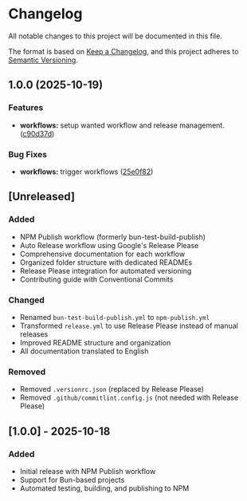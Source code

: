 # Changelog

All notable changes to this project will be documented in this file.

The format is based on [Keep a Changelog](https://keepachangelog.com/en/1.0.0/),
and this project adheres to [Semantic Versioning](https://semver.org/spec/v2.0.0.html).

## 1.0.0 (2025-10-19)


### Features

* **workflows:** setup wanted workflow and release management. ([c90d37d](https://github.com/Sendo-labs/reusable-workflows/commit/c90d37dea0fd85db2eb51f37dd2a589869b7971b))


### Bug Fixes

* **workflows:** trigger workflows ([25e0f82](https://github.com/Sendo-labs/reusable-workflows/commit/25e0f822c8aaa328fd887f26f8030de9d42029d6))

## [Unreleased]

### Added

- NPM Publish workflow (formerly bun-test-build-publish)
- Auto Release workflow using Google's Release Please
- Comprehensive documentation for each workflow
- Organized folder structure with dedicated READMEs
- Release Please integration for automated versioning
- Contributing guide with Conventional Commits

### Changed

- Renamed `bun-test-build-publish.yml` to `npm-publish.yml`
- Transformed `release.yml` to use Release Please instead of manual releases
- Improved README structure and organization
- All documentation translated to English

### Removed

- Removed `.versionrc.json` (replaced by Release Please)
- Removed `.github/commitlint.config.js` (not needed with Release Please)

## [1.0.0] - 2025-10-18

### Added

- Initial release with NPM Publish workflow
- Support for Bun-based projects
- Automated testing, building, and publishing to NPM
